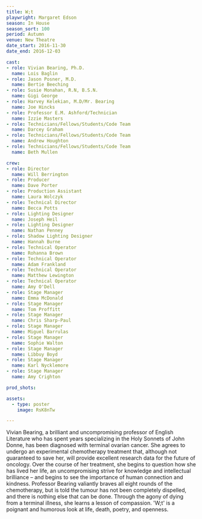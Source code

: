 ```yaml
---
title: W;t
playwright: Margaret Edson
season: In House
season_sort: 100
period: Autumn
venue: New Theatre
date_start: 2016-11-30
date_end: 2016-12-03

cast:
- role: Vivian Bearing, Ph.D.
  name: Lois Baglin
- role: Jason Posner, M.D.
  name: Bertie Beeching
- role: Susie Monahan, R.N, B.S.N.
  name: Gigi George
- role: Harvey Kelekian, M.D/Mr. Bearing
  name: Joe Hincks
- role: Professor E.M. Ashford/Technician
  name: Izzie Masters
- role: Technicians/Fellows/Students/Code Team
  name: Darcey Graham
- role: Technicians/Fellows/Students/Code Team
  name: Andrew Houghton
- role: Technicians/Fellows/Students/Code Team
  name: Beth Mullen

crew:
- role: Director
  name: Will Berrington
- role: Producer
  name: Dave Porter
- role: Production Assistant
  name: Laura Wolczyk
- role: Technical Director
  name: Becca Potts
- role: Lighting Designer
  name: Joseph Heil
- role: Lighting Designer
  name: Nathan Penney
- role: Shadow Lighting Designer
  name: Hannah Burne
- role: Technical Operator
  name: Rohanna Brown
- role: Technical Operator
  name: Adam Frankland
- role: Technical Operator
  name: Matthew Lewington
- role: Technical Operator
  name: Amy O'Dell
- role: Stage Manager
  name: Emma McDonald
- role: Stage Manager
  name: Tom Proffitt
- role: Stage Manager
  name: Chris Sharp-Paul
- role: Stage Manager
  name: Miguel Barrulas
- role: Stage Manager
  name: Sophie Walton
- role: Stage Manager
  name: Libbuy Boyd
- role: Stage Manager
  name: Karl Nycklemore
- role: Stage Manager
  name: Amy Crighton

prod_shots: 

assets:
  - type: poster
    image: RsK8nTw

---
```


Vivian Bearing, a brilliant and uncompromising professor of English Literature who has spent years specializing in the Holy Sonnets of John Donne, has been diagnosed with terminal ovarian cancer. She agrees to undergo an experimental chemotherapy treatment that, although not guaranteed to save her, will provide excellent research data for the future of oncology. Over the course of her treatment, she begins to question how she has lived her life, an uncompromising strive for knowledge and intellectual brilliance – and begins to see the importance of human connection and kindness. Professor Bearing valiantly braves all eight rounds of the chemotherapy, but is told the tumour has not been completely dispelled, and there is nothing else that can be done. Through the agony of dying from a terminal illness, she learns a lesson of compassion. 'W;t' is a poignant and humorous look at life, death, poetry, and openness.
